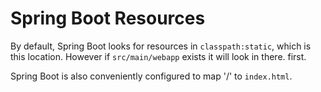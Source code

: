 # Spring Boot Resources

By default, Spring Boot looks for resources in `classpath:static`, which is
this location.  However if `src/main/webapp` exists it will look in there.
first.

Spring Boot is also conveniently configured to map '/' to `index.html`.